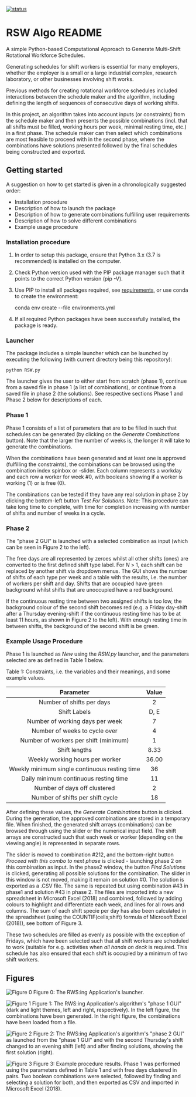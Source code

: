 [![status](https://joss.theoj.org/papers/b41d06d174b2f0692ed9ac06d745a895/status.svg)](https://joss.theoj.org/papers/b41d06d174b2f0692ed9ac06d745a895)


# RSW Algo README
A simple Python-based Computational Approach to Generate Multi-Shift Rotational Workforce Schedules.

Generating schedules for shift workers is essential for many employers, whether the employer is a small or a large industrial complex, research laboratory, or other businesses involving shift works.

Previous methods for creating rotational workforce schedules included interactions between the schedule maker and the algorithm, including defining the length of sequences of consecutive days of working shifts.

In this project, an algorithm takes into account inputs (or constraints) from the schedule maker and then presents the possible combinations (incl. that all shifts must be filled, working hours per week, minimal resting time, etc.) in a first phase. The schedule maker can then select which combinations are most feasible to proceed with in the second phase, where the combinations have solutions presented followed by the final schedules being constructed and exported.

## Getting started
A suggestion on how to get started is given in a chronologically suggested order:
- Installation procedure
- Description of how to launch the package
- Description of how to generate combinations fulfilling user requirements
- Description of how to solve different combinations
- Example usage procedure

### Installation procedure
1. In order to setup this package, ensure that Python 3.x (3.7 is recommended) is installed on the computer.
2. Check Python version used with the PIP package manager such that it points to the correct Python version (pip -V).
3. Use PIP to install all packages required, see [requirements](requirements.txt), or use conda to create the environment:

    conda env create --file environments.yml

4. If all required Python packages have been successfully installed, the package is ready.

### Launcher
The package includes a simple launcher which can be launched by executing the following (with current directory being this repository):

    python RSW.py

The launcher gives the user to either start from scratch (phase 1), continue from a saved file in phase 1 (a list of combinations), or continue from a saved file in phase 2 (the solutions). See respective sections Phase 1 and Phase 2 below for descriptions of each.

### Phase 1
Phase 1 consists of a list of parameters that are to be filled in such that schedules can be generated (by clicking on the *Generate Combinations* button). Note that the larger the number of weeks is, the longer it will take to generate the combinations.

When the combinations have been generated and at least one is approved (fulfilling the constraints), the combinations can be browsed using the combination index spinbox or -slider. Each column represents a workday and each row a worker for week \#0, with booleans showing if a worker is working (1) or is free (0).

The combinations can be tested if they have any real solution in phase 2 by clicking the bottom-left button *Test For Solutions*. Note: This procedure can take long time to complete, with time for completion increasing with number of shifts and number of weeks in a cycle.

### Phase 2
The "phase 2 GUI" is launched with a selected combination as input (which can be seen in Figure 2 to the left).

The free days are all represented by zeroes whilst all other shifts (ones) are converted to the first defined shift type label. For *N* > 1, each shift can be replaced by another shift via dropdown menus. The GUI shows the number of shifts of each type per week and a table with the results, i.e. the number of workers per shift and day. Shifts that are occupied have green background whilst shifts that are unoccupied have a red background.

If the continuous resting time between two assigned shifts is too low, the background colour of the second shift becomes red (e.g. a Friday day-shift after a Thursday evening-shift if the continuous resting time has to be at least 11 hours, as shown in Figure 2 to the left). With enough resting time in between shifts, the background of the second shift is be green.

### Example Usage Procedure
Phase 1 is launched as *New* using the *RSW.py* launcher, and the parameters selected are as defined in Table 1 below.

Table 1: Constraints, i.e. the variables and their meanings, and some example values.

| Parameter     | Value |
| :----------: | :----------: |
| Number of shifts per days                     | 2 |
| Shift Labels                                  | D, E |
| Number of working days per week               | 7 |
| Number of weeks to cycle over                 | 4 |
| Number of workers per shift (minimum)         | 1 |
| Shift lengths                                 | 8.33 |
| Weekly working hours per worker               | 36.00 |
| Weekly minimum single continuous resting time | 36 |
| Daily minimum continuous resting time         | 11 |
| Number of days off clustered                  | 2 |
| Number of shifts per shift cycle              | 18 |

After defining these values, the *Generate Combinations* button is clicked. During the generation, the approved combinations are stored in a temporary file. When finished, the generated shift arrays (combinations) can be browsed through using the slider or the numerical input field. The shift arrays are constructed such that each week or worker (depending on the viewing angle) is represented in separate rows.

The slider is moved to combination \#212, and the bottom-right button *Proceed with this combo to next phase* is clicked - launching phase 2 on this combination as input. In the phase2 window, the button *Find Solutions* is clicked, generating all possible solutions for the combination. The slider in this window is not moved, making it remain on solution \#0. The solution is exported as a .CSV file. The same is repeated but using combination \#43 in phase1 and solution \#43 in phase 2. The files are imported into a new spreadsheet in Microsoft Excel (2018) and combined, followed by adding colours to highlight and differentiate each week, and lines for all rows and columns. The sum of each shift specie per day has also been calculated in the spreadsheet (using the COUNTIF(cells;shift) formula of Microsoft Excel (2018)), see bottom of Figure 3.

These two schedules are filled as evenly as possible with the exception of Fridays, which have been selected such that all shift workers are scheduled to work (suitable for e.g. activities when *all hands on deck* is required. This schedule has also ensured that each shift is occupied by a minimum of two shift workers.

## Figures
![Figure 0](docs/fig0.png)
Figure 0: The RWS:ing Application's launcher.

![Figure 1](docs/fig1.png)
Figure 1: The RWS:ing Application's algorithm's "phase 1 GUI" (dark and light themes, left and right, respectively). In the left figure, the combinations have been generated. In the right figure, the combinations have been loaded from a file.

![Figure 2](docs/fig2.png)
Figure 2: The RWS:ing Application's algorithm's "phase 2 GUI" as launched from the "phase 1 GUI" and with the second Thursday's shift changed to an evening shift (left) and after finding solutions, showing the first solution (right).

![Figure 3](docs/fig3.png)
Figure 3: Example procedure results. Phase 1 was performed using the parameters defined in Table 1 and with free days clustered in pairs. Two boolean combinations were selected, followed by finding and selecting a solution for both, and then exported as CSV and imported in Microsoft Excel (2018).
